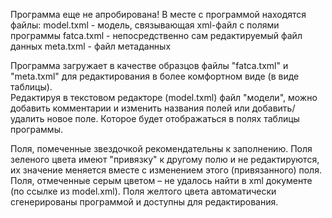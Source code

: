 Программа еще не апробирована!
В месте с программой находятся файлы:
  model.txml - модель, связывающая xml-файл с полями программы
  fatca.txml - непосредственно сам редактируемый файл данных
  meta.txml  - файл метаданных

Программа загружает в качестве образцов файлы "fatca.txml" и "meta.txml" для редактирования в более комфортном виде (в виде таблицы).  
Редактируя в текстовом редакторе (model.txml) файл "модели", можно добавить комментарии и изменить названия полей или добавить/удалить новое поле. 
Которое будет отображаться в полях таблицы программы. 

Поля, помеченные звездочкой рекомендательны к заполнению. 
Поля зеленого цвета имеют "привязку" к другому полю и не редактируются, их значение меняется вместе с изменением этого (привязанного) поля.
Поля, отмеченные серым цветом – не удалось найти в xml документе (по ссылке <Link> из model.xml).
Поля желтого цвета автоматически сгенерированы программой и доступны для редактирования.
